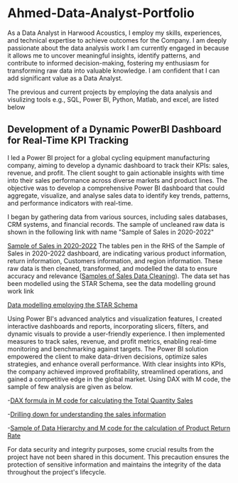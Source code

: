 # Ahmed-Data-Analyst-Portfolio

As a Data Analyst in Harwood Acoustics, I employ my skills, experiences, and technical expertise to achieve outcomes for the Company. I am deeply passionate about the data analysis work I am currently engaged in because it allows me to uncover meaningful insights, identify patterns, and contribute to informed decision-making, fostering my enthusiasm for transforming raw data into valuable knowledge. I am confident that I can add significant value as a Data Analyst. 

The previous and current projects by employing the data analysis and visulizing tools e.g., SQL, Power BI, Python, Matlab, and excel, are listed below

## Development of a Dynamic PowerBI Dashboard for Real-Time KPI Tracking 

I led a Power BI project for a global cycling equipment manufacturing company, aiming to develop a dynamic dashboard to track their KPIs: sales, revenue, and profit. The client sought to gain actionable insights with time into their sales performance across diverse markets and product lines. The objective was to develop a comprehensive Power BI dashboard that could aggregate, visualize, and analyse sales data to identify key trends, patterns, and performance indicators with real-time.

I began by gathering data from various sources, including sales databases, CRM systems, and financial records. The sample of uncleaned raw data is shown in the following link with name "Sample of Sales in 2020-2022" 

[Sample of Sales in 2020-2022](Raw-data.jpeg)
The tables pen in the RHS of the Sample of Sales in 2020-2022 dashboard, are indicating various product information, return information, Customers information, and region information. These raw data is then cleaned, transformed, and modelled the data to ensure accuracy and relevance ([Samples of Sales Data Cleaning](Sample-of-Data-Cleaning_Sales.jpeg)). The data set has been modelled using the STAR Schema, see the data modelling ground work link 

[Data modelling employing the STAR Schema](Screenshot-2024-05-29-230036.jpeg)

Using Power BI's advanced analytics and visualization features, I created interactive dashboards and reports, incorporating slicers, filters, and dynamic visuals to provide a user-friendly experience. I then implemented measures to track sales, revenue, and profit metrics, enabling real-time monitoring and benchmarking against targets. The Power BI solution empowered the client to make data-driven decisions, optimize sales strategies, and enhance overall performance. With clear insights into KPIs, the company achieved improved 
profitability, streamlined operations, and gained a competitive edge in the global market. Using DAX with M code, the sample of few analysis are given as below.

-[DAX formula in M code for calculating the Total Quantity Sales](Total-sales.jpeg)

-[Drilling down for understanding the sales information](Drilling-down.jpeg)

-[Sample of Data Hierarchy and M code for the calculation of Product Return Rate](Sample-of-Hiracy-and-M-code.jpeg)

For data security and integrity purposes, some crucial results from the project have not been shared in this document. This precaution ensures the protection of sensitive information and maintains the integrity of the data throughout the project's lifecycle.

